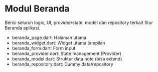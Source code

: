 # Modul Beranda

Berisi seluruh logic, UI, provider/state, model dan repository terkait fitur Beranda aplikasi.
- beranda_page.dart: Halaman utama
- beranda_widget.dart: Widget utama tampilan
- beranda_form.dart: Form input
- beranda_provider.dart: State management (Provider)
- beranda_model.dart: Struktur data note (bisa extend)
- beranda_repository.dart: Dummy data/repository
